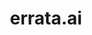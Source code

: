 ---
codehost: https://github.com/errata-ai
logohandle: errataai
sort: errata
title: errata.ai
website: https://errata.ai/
---